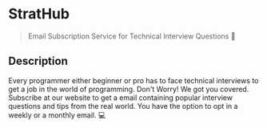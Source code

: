 # StratHub
>Email Subscription Service for Technical Interview Questions :book:  
## Description
Every programmer either beginner or pro has to face technical interviews to get a job in the world of programming. Don't Worry! We got you covered.
Subscribe at our website to get a email containing popular interview questions and tips from the real world.
You have the option to opt in a weekly or a monthly email. :computer: 
